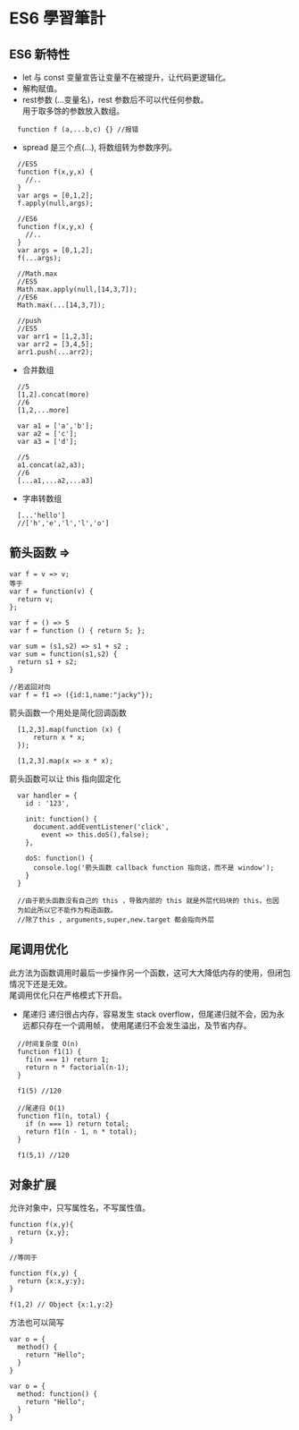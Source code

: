 # ES6 學習筆計
ES6 新特性
----
* let 与 const 变量宣告让变量不在被提升，让代码更逻辑化。
* 解构赋值。
* rest参数 (...变量名)，rest 参数后不可以代任何参数。  
  用于取多馀的参数放入数组。
```
  function f (a,...b,c) {} //报错
```
* spread 是三个点(...), 将数组转为参数序列。
```
  //ES5
  function f(x,y,x) {
    //..
  }
  var args = [0,1,2];
  f.apply(null,args);

  //ES6
  function f(x,y,x) {
    //..
  }
  var args = [0,1,2];
  f(...args);

  //Math.max
  //ES5
  Math.max.apply(null,[14,3,7]);
  //ES6
  Math.max(...[14,3,7]);

  //push
  //ES5
  var arr1 = [1,2,3];
  var arr2 = [3,4,5];
  arr1.push(...arr2);
```
* 合并数组
```
  //5
  [1,2].concat(more)
  //6
  [1,2,...more]

  var a1 = ['a','b'];
  var a2 = ['c'];
  var a3 = ['d'];

  //5
  a1.concat(a2,a3);
  //6
  [...a1,...a2,...a3]
```
* 字串转数组
```
  [...'hello']
  //['h','e','l','l','o']
```  

箭头函数 =>
----
```
var f = v => v;
等于
var f = function(v) {
  return v;
};

var f = () => 5
var f = function () { return 5; };

var sum = (s1,s2) => s1 + s2 ;
var sum = function(s1,s2) {
  return s1 + s2;
}

//若返回对向
var f = f1 => ({id:1,name:"jacky"});
```
箭头函数一个用处是简化回调函数
```
  [1,2,3].map(function (x) {
      return x * x;
  });

  [1,2,3].map(x => x * x);
```
箭头函数可以让 this 指向固定化
```
  var handler = {
    id : '123',

    init: function() {
      document.addEventListener('click',
        event => this.doS(),false);
    },

    doS: function() {
      console.log('箭头函数 callback function 指向这，而不是 window');
    }
  }

  //由于箭头函数没有自己的 this ，导致内部的 this 就是外层代码块的 this，也因
  为如此所以它不能作为构造函数。
  //除了this , arguments,super,new.target 都会指向外层
```
尾调用优化
----
此方法为函数调用时最后一步操作另一个函数，这可大大降低内存的使用，但闭包情况下还是无效。  
尾调用优化只在严格模式下开启。  
* 尾递归
递归很占内存，容易发生 stack overflow，但尾递归就不会，因为永远都只存在一个调用帧，
使用尾递归不会发生溢出，及节省内存。  
```
  //时间复杂度 O(n)
  function f1(1) {
    fi(n === 1) return 1;
    return n * factorial(n-1);
  }

  f1(5) //120

  //尾递归 O(1)
  function f1(n, total) {
    if (n === 1) return total;
    return f1(n - 1, n * total);
  }

  f1(5,1) //120
```  
对象扩展
----
允许对象中，只写属性名，不写属性值。
```
function f(x,y){
  return {x,y};
}

//等同于

function f(x,y) {
  return {x:x,y:y};
}

f(1,2) // Object {x:1,y:2}
```
方法也可以简写
```
var o = {
  method() {
    return "Hello";
  }
}

var o = {
  method: function() {
    return "Hello";
  }
}
